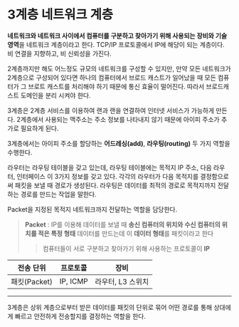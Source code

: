 # 3계층 네트워크 계층

**네트워크와 네트워크 사이에서 컴퓨터를 구분하고 찾아가기 위해 사용되는 장비와 기술 영역**을 네트워크 계층이라고 한다.  TCP/IP 프로토콜에서 IP에 해당이 되는 계층이다. 비 연결을 지향하고, 비 신뢰성을 가진다.



2계층까지만 해도 어느정도 규모의 네트워크를 구성할 수 있지만, 만약 모든 네트워크가 2계층으로 구성되어 있다면 하나의 컴퓨터에서 브로드 캐스트가 일어났을 때 모든 컴퓨터가 그 브로트 캐스트를 처리해야 하기 때문에 통신 효율이 떨어진다. 따라서 브로드캐스트 도메인을 분리 시켜야 한다.



3계층은 2계층 서비스를 이용하여 랜과 랜을 연결하여 인터넷 서비스가 가능하게 만든다. 2계층에서 사용되는 맥주소는 주소 정보를 나타내지 않기 때문에 아이피 주소가 추가로 필요하게 된다.



3계층에서는 아이피 주소를 할당하는 **어드레싱(add)**, **라우팅(routing)** 두 가지 역할을 수행한다. 

라우터는 라우팅 테이블을 갖고 있는데, 라우팅 테이블에는 목적지 IP 주소, 다음 라우터, 인터페이스 이 3가지 정보를 갖고 있다. 각각의 라우터가 다음 목적지를 결정함으로써 패킷을 보낼 때 경로가 생성된다. 라우팅은 데이터를 최적의 경로로 목적지까지 전달하는 경로를 만드는 작업을 말한다. 



Packet을 지정된 목적지 네트워크까지 전달하는 역할을 담당한다.

> **Packet** : IP를 이용해 데이터를 보낼 때 **송신 컴퓨터의 위치와 수신 컴퓨터의 위치를 적은 특정 형태** 데이터를 만드는데 이 **데이터 형태**를 패킷이라고 한다
>
> > 컴퓨터들이 서로 구분하고 찾아가기 위해 사용하는 프로토콜이 **IP**



| 전송 단위    | 프로토콜 | 장비              |
| ------------ | -------- | ----------------- |
| 패킷(Packet) | IP, ICMP | 라우터, L3 스위치 |



____



3계층은 상위 계층으로부터 받은 데이터를 패킷의 단위로 묶어 어떤 경로를 통해 상대에게 빠르고 안전하게 전송할지를 결정하는 역할을 한다.